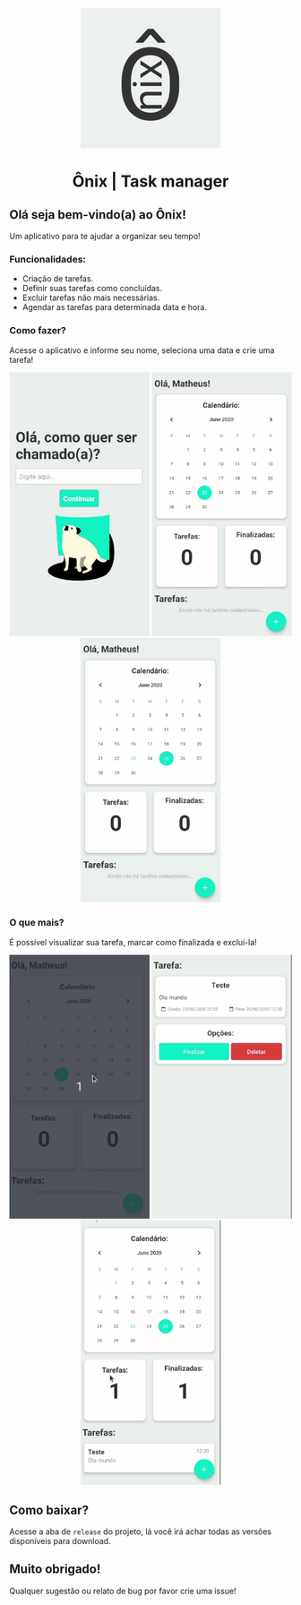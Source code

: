 <div align="center">
  <img src="https://github.com/Pelegrinetti/onix/blob/master/static/onix-brand.png" alt="Logo do aplicativo" />

  <h1>Ônix | Task manager</h1>
</div>

## Olá seja bem-vindo(a) ao Ônix!

Um aplicativo para te ajudar a organizar seu tempo!

### Funcionalidades:

- Criação de tarefas.
- Definir suas tarefas como concluídas.
- Excluir tarefas não mais necessárias.
- Agendar as tarefas para determinada data e hora.

### Como fazer?

Acesse o aplicativo e informe seu nome, seleciona uma data e crie uma tarefa!

<div align="center">
  <img alt="Tela de login" src="https://github.com/Pelegrinetti/onix/blob/master/static/login-screen.gif" width="250" />
  <img alt="Seleção de data" src="https://github.com/Pelegrinetti/onix/blob/master/static/select-date.gif" width="250" />
  <img alt="Criação da tarefa" src="https://github.com/Pelegrinetti/onix/blob/master/static/create-task.gif" width="250" />
</div>

### O que mais?

É possível visualizar sua tarefa, marcar como finalizada e excluí-la!

<div align="center">
  <img alt="Visualização da tarefa" src="https://github.com/Pelegrinetti/onix/blob/master/static/view-task.gif" width="250" />
  <img alt="Marcar como finalizada" src="https://github.com/Pelegrinetti/onix/blob/master/static/finish-task.gif" width="250" />
  <img alt="Excluir tarefa" src="https://github.com/Pelegrinetti/onix/blob/master/static/delete-task.gif" width="250" />
</div>

## Como baixar?

Acesse a aba de `release` do projeto, lá você irá achar todas as versões disponíveis para download.

## Muito obrigado!

Qualquer sugestão ou relato de bug por favor crie uma issue!
